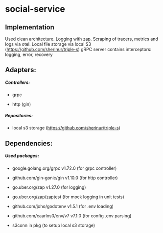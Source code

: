 # social-service

## Implementation

Used clean architecture.
Logging with zap.
Scraping of tracers, metrics and logs via otel.
Local file storage via local S3 (https://github.com/sherinur/triple-s)
gRPC server contains interceptors: logging, error, recovery

## Adapters:

##### Controllers:
- grpc

- http (gin)

##### Repositories:
- local s3 storage (https://github.com/sherinur/triple-s)

## Dependencies:

##### Used packages:
- google.golang.org/grpc v1.72.0 (for grpc controller)

- github.com/gin-gonic/gin v1.10.0 (for http controller)

- go.uber.org/zap v1.27.0 (for logging)

- go.uber.org/zap/zaptest (for mock logging in unit tests)

- github.com/joho/godotenv v1.5.1 (for .env loading)

- github.com/caarlos0/env/v7 v7.1.0 (for config .env parsing)

- s3conn in pkg (to setup local s3 storage)
